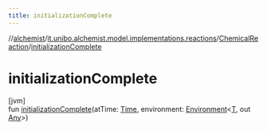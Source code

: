 ```yaml
---
title: initializationComplete
---
```

//[alchemist](../../../index.html)/[it.unibo.alchemist.model.implementations.reactions](../index.html)/[ChemicalReaction](index.html)/[initializationComplete](initialization-complete.html)



# initializationComplete



[jvm]\
fun [initializationComplete](initialization-complete.html)(atTime: [Time](../../it.unibo.alchemist.model.interfaces/-time/index.html), environment: [Environment](../../it.unibo.alchemist.model.interfaces/-environment/index.html)<[T](../../it.unibo.alchemist/-supported-incarnations/get.html), out [Any](https://kotlinlang.org/api/latest/jvm/stdlib/kotlin/-any/index.html)>)




